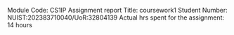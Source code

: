 Module Code: CS1IP
Assignment report Title: coursework1
Student Number: NUIST:202383710040/UoR:32804139
Actual hrs spent for the assignment: 14 hours
